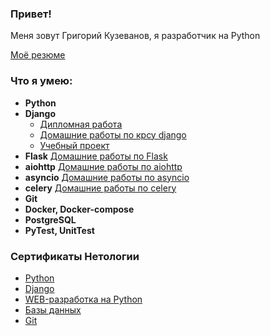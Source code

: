 ### Привет!

Меня зовут Григорий Кузеванов, я разработчик на Python

[Моё резюме](https://docs.google.com/document/d/1TttrdBy_BahWTwgavN-DKv_DEvfXzBvC/edit?usp=sharing&ouid=114358483387382117869&rtpof=true&sd=true)

### Что я умею:

- **Python**
- **Django**
    - [Дипломная работа](https://github.com/GrigoriyKuzevanov/python-final-diplom)
    - [Домашние работы по крсу django](https://github.com/GrigoriyKuzevanov/netology_homework/tree/master/django/dj-homeworks-video)
    - [Учебный проект](https://github.com/GrigoriyKuzevanov/django-pet-project)
- **Flask** [Домашние работы по Flask](https://github.com/GrigoriyKuzevanov/netology_homework/tree/master/flask/homework)
- **aiohttp** [Домашние работы по aiohttp](https://github.com/GrigoriyKuzevanov/netology_homework/tree/master/aiohttp/homework)
- **asyncio** [Домашние работы по asyncio](https://github.com/GrigoriyKuzevanov/netology_homework/tree/master/asyncio/sw-api)
- **celery** [Домашние работы по celery](https://github.com/GrigoriyKuzevanov/netology_homework/tree/master/celery/homework)
- **Git**
- **Docker, Docker-compose**
- **PostgreSQL**
- **PyTest, UnitTest**

### Сертификаты Нетологии

- [Python](https://github.com/GrigoriyKuzevanov/GrigoriyKuzevanov/blob/main/certificates/7%20Курс.pdf)
- [Django](https://github.com/GrigoriyKuzevanov/GrigoriyKuzevanov/blob/main/certificates/5%20Django.pdf)
- [WEB-разработка на Python](https://github.com/GrigoriyKuzevanov/GrigoriyKuzevanov/blob/main/certificates/6%20Python%20в%20вэб-разработке.pdf)
- [Базы данных](https://github.com/GrigoriyKuzevanov/GrigoriyKuzevanov/blob/main/certificates/3%20Базы%20данных.pdf)
- [Git](https://github.com/GrigoriyKuzevanov/GrigoriyKuzevanov/blob/main/certificates/2%20GIt.pdf)
